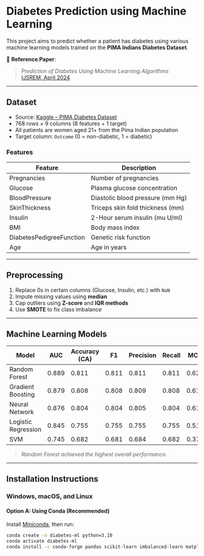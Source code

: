 # Diabetes Prediction using Machine Learning

This project aims to predict whether a patient has diabetes using various machine learning models trained on the **PIMA Indians Diabetes Dataset**.

📄 **Reference Paper**:  
> *Prediction of Diabetes Using Machine Learning Algorithms*  
> [IJSREM, April 2024](https://ijsrem.com/download/prediction-of-diabetes-using-machine-learning-algorithms/)

---

## Dataset

- Source: [Kaggle – PIMA Diabetes Dataset](https://www.kaggle.com/datasets/uciml/pima-indians-diabetes-database)
- 768 rows × 9 columns (8 features + 1 target)
- All patients are women aged 21+ from the Pima Indian population
- Target column: `Outcome` (0 = non-diabetic, 1 = diabetic)

### Features
| Feature | Description |
|--------|-------------|
| Pregnancies | Number of pregnancies |
| Glucose | Plasma glucose concentration |
| BloodPressure | Diastolic blood pressure (mm Hg) |
| SkinThickness | Triceps skin fold thickness (mm) |
| Insulin | 2-Hour serum insulin (mu U/ml) |
| BMI | Body mass index |
| DiabetesPedigreeFunction | Genetic risk function |
| Age | Age in years |

---

## Preprocessing

1. Replace 0s in certain columns (Glucose, Insulin, etc.) with `NaN`
2. Impute missing values using **median**
3. Cap outliers using **Z-score** and **IQR methods**
4. Use **SMOTE** to fix class imbalance

---

## Machine Learning Models

| Model               | AUC   | Accuracy (CA) | F1    | Precision | Recall | MCC   |
| ------------------- | ----- | ------------- | ----- | --------- | ------ | ----- |
| Random Forest       | 0.889 | 0.811         | 0.811 | 0.811     | 0.811  | 0.627 |
| Gradient Boosting   | 0.879 | 0.808         | 0.808 | 0.809     | 0.808  | 0.619 |
| Neural Network      | 0.876 | 0.804         | 0.804 | 0.805     | 0.804  | 0.612 |
| Logistic Regression | 0.845 | 0.755         | 0.755 | 0.755     | 0.755  | 0.510 |
| SVM                 | 0.745 | 0.682         | 0.681 | 0.684     | 0.682  | 0.378 |

> *Random Forest achieved the highest overall performance.*

---

## Installation Instructions

### Windows, macOS, and Linux

#### Option A: Using Conda (Recommended)
Install [Miniconda](https://docs.conda.io/en/latest/miniconda.html), then run:

```bash
conda create -n diabetes-ml python=3.10
conda activate diabetes-ml
conda install -c conda-forge pandas scikit-learn imbalanced-learn matplotlib seaborn
